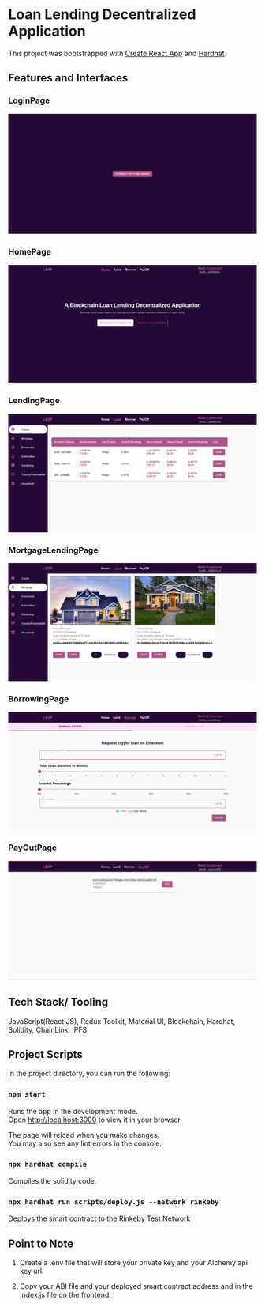 # Loan Lending Decentralized Application

This project was bootstrapped with [Create React App](https://github.com/facebook/create-react-app) and [Hardhat](https://hardhat.org/).

## Features and Interfaces
### LoginPage
![LoginPage](/src/assets/Loginpage.png)

### HomePage
![HomePage](/src/assets/HomePage.png)

### LendingPage
![LendingPage](/src/assets/LendingPage%20(1).png)

### MortgageLendingPage
![MortgageLendingPage](/src/assets/2022-06-06.png)

### BorrowingPage
![BorrowingPage](/src/assets/BorrowPage.png)

### PayOutPage
![PayOutPage](/src/assets/PayoutPage.png)

## Tech Stack/ Tooling

 JavaScript(React JS), Redux Toolkit, Material UI, Blockchain, Hardhat, Solidity, ChainLink, IPFS

## Project Scripts

In the project directory, you can run the following:

### `npm start`

Runs the app in the development mode.\
Open [http://localhost:3000](http://localhost:3000) to view it in your browser.

The page will reload when you make changes.\
You may also see any lint errors in the console.

### `npx hardhat compile`

Compiles the solidity code.


### `npx hardhat run scripts/deploy.js --network rinkeby`

Deploys the smart contract to the Rinkeby Test Network

## Point to Note

1. Create a .env file that will store your private key and your Alchemy api key url.

2. Copy your ABI file and your deployed smart contract address and in the index.js file on the frontend.


